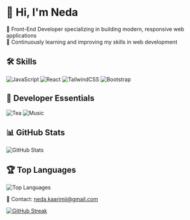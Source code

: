 # 👋 Hi, I'm Neda

🌟 Front-End Developer specializing in building modern, responsive web applications  
🎯 Continuously learning and improving my skills in web development  

## 🛠 Skills
![JavaScript](https://img.shields.io/badge/JavaScript-F7DF1E?style=for-the-badge&logo=javascript&logoColor=black)
![React](https://img.shields.io/badge/React-61DAFB?style=for-the-badge&logo=react&logoColor=black)
![TailwindCSS](https://img.shields.io/badge/TailwindCSS-38B2AC?style=for-the-badge&logo=tailwind-css&logoColor=white)
![Bootstrap](https://img.shields.io/badge/Bootstrap-7952B3?style=for-the-badge&logo=bootstrap&logoColor=white)

## 🍵 Developer Essentials
![Tea](https://img.shields.io/badge/Tea-🍵-green?style=for-the-badge)
![Music](https://img.shields.io/badge/Music-🎵-blue?style=for-the-badge)

## 📊 GitHub Stats
![GitHub Stats](https://github-readme-stats.vercel.app/api?username=neda-karimi&show_icons=true&theme=radical)

## 🏆 Top Languages
![Top Languages](https://github-readme-stats.vercel.app/api/top-langs/?username=neda-karimi&layout=compact&theme=radical)

💌 Contact: [neda.kaarimii@gmail.com](mailto:neda.kaarimii@gmail.com)



[![GitHub Streak](https://github-readme-streak-stats.herokuapp.com?user=neda-karimi&theme=dracula&hide_border=true)](https://git.io/streak-stats)
